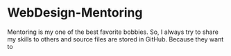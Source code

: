 # WebDesign-Mentoring
Mentoring is my one of the best favorite bobbies. So, I always try to share my skills to others and source files are stored in GitHub. Because they want to 
